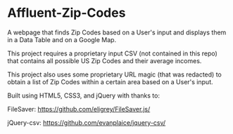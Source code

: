 # Affluent-Zip-Codes
A webpage that finds Zip Codes based on a User's input and displays them in a Data Table and on a Google Map.

This project requires a proprietary input CSV (not contained in this repo) that contains all possible US Zip Codes and their average incomes. 

This project also uses some proprietary URL magic (that was redacted) to obtain a list of Zip Codes within a certain area based on a User's input.

Built using HTML5, CSS3, and jQuery with thanks to:

FileSaver: https://github.com/eligrey/FileSaver.js/

jQuery-csv: https://github.com/evanplaice/jquery-csv/
